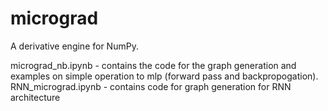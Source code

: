 # micrograd
A derivative engine for NumPy.

micrograd_nb.ipynb - contains the code for the graph generation and examples on simple operation to mlp (forward pass and backpropogation).<br>
RNN_micrograd.ipynb - contains code for graph generation for RNN architecture
